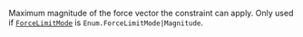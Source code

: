 Maximum magnitude of the force vector the constraint can apply. Only used
if [`ForceLimitMode`](https://create.roblox.com/docs/reference/engine/classes/LinearVelocity#ForceLimitMode) is
`Enum.ForceLimitMode|Magnitude`.